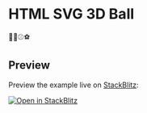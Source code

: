 # HTML SVG 3D Ball

🏀🏐⚾⚽

## Preview

Preview the example live on [StackBlitz](http://stackblitz.com/):

[![Open in StackBlitz](https://developer.stackblitz.com/img/open_in_stackblitz.svg)](https://stackblitz.com/edit/html-svg-3d-ball?file=index.html)
